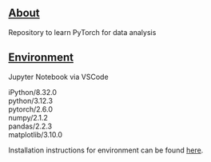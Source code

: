 ## <u> About </u>
Repository to learn PyTorch for data analysis  

## <u> Environment </u>
Jupyter Notebook via VSCode 

iPython/8.32.0  
python/3.12.3  
pytorch/2.6.0  
numpy/2.1.2  
pandas/2.2.3  
matplotlib/3.10.0

Installation instructions for environment can be found [here](setup_env.md). 


